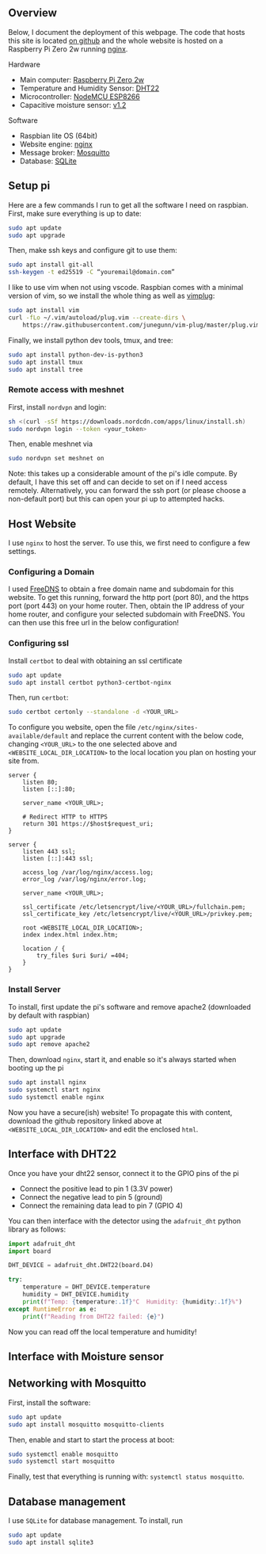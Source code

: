## Overview

Below, I document the deployment of this webpage. The code that hosts this site is located [on github](https://github.com/milescb/PiWebsite) and the whole website is hosted on a Raspberry Pi Zero 2w running [nginx](https://nginx.org/en/). 

Hardware

- Main computer: [Raspberry Pi Zero 2w](https://www.raspberrypi.com/products/raspberry-pi-zero-2-w/)
- Temperature and Humidity Sensor: [DHT22](https://www.amazon.com/dp/B0CN5PN225?ref=ppx_yo2ov_dt_b_fed_asin_title)
- Microcontroller: [NodeMCU ESP8266](https://store-usa.arduino.cc/products/nodemcu-esp8266?srsltid=AfmBOoqXQniBXi6xgaQYNjxUDYrIKuJDMJ8GJLIlXFsOszKOACP5djWs)
- Capacitive moisture sensor: [v1.2](https://www.amazon.com/Stemedu-Capacitive-Corrosion-Resistant-Electronic/dp/B0BTHL6M19)

Software

- Raspbian lite OS (64bit)
- Website engine: [nginx](https://nginx.org)
- Message broker: [Mosquitto](https://mosquitto.org)
- Database: [SQLite](https://www.sqlite.org)

## Setup pi

Here are a few commands I run to get all the software I need on raspbian. First, make sure everything is up to date:

```bash
sudo apt update
sudo apt upgrade
```

Then, make ssh keys and configure git to use them:

```bash
sudo apt install git-all
ssh-keygen -t ed25519 -C “youremail@domain.com”
```

I like to use vim when not using vscode. Raspbian comes with a minimal version of vim, so we install the whole thing as well as [vimplug](https://github.com/junegunn/vim-plug): 

```bash
sudo apt install vim
curl -fLo ~/.vim/autoload/plug.vim --create-dirs \
    https://raw.githubusercontent.com/junegunn/vim-plug/master/plug.vim
```

Finally, we install python dev tools, tmux, and tree:

```bash
sudo apt install python-dev-is-python3
sudo apt install tmux
sudo apt install tree
```

### Remote access with meshnet

First, install `nordvpn` and login:

```bash
sh <(curl -sSf https://downloads.nordcdn.com/apps/linux/install.sh)
sudo nordvpn login --token <your_token>
```

Then, enable meshnet via

```bash
sudo nordvpn set meshnet on
```

Note: this takes up a considerable amount of the pi's idle compute. By default, I have this set off and can decide to set on if I need access remotely. Alternatively, you can forward the ssh port (or please choose a non-default port) but this can open your pi up to attempted hacks. 

## Host Website

I use `nginx` to host the server. To use this, we first need to configure a few settings. 

### Configuring a Domain

I used [FreeDNS](https://freedns.afraid.org) to obtain a free domain name and subdomain for this website. To get this running, forward the http port (port 80), and the https port (port 443) on your home router. Then, obtain the IP address of your home router, and configure your selected subdomain with FreeDNS. You can then use this free url in the below configuration!

### Configuring ssl

Install `certbot` to deal with obtaining an ssl certificate

```bash
sudo apt update
sudo apt install certbot python3-certbot-nginx
```

Then, run `certbot`:

```bash
sudo certbot certonly --standalone -d <YOUR_URL>
```

To configure you website, open the file `/etc/nginx/sites-available/default` and replace the current content with the below code, changing `<YOUR_URL>` to the one selected above and `<WEBSITE_LOCAL_DIR_LOCATION>` to the local location you plan on hosting your site from. 

```
server {
    listen 80;
    listen [::]:80;

    server_name <YOUR_URL>;

    # Redirect HTTP to HTTPS
    return 301 https://$host$request_uri;
}

server {
    listen 443 ssl;
    listen [::]:443 ssl;

    access_log /var/log/nginx/access.log;
    error_log /var/log/nginx/error.log;

    server_name <YOUR_URL>;

    ssl_certificate /etc/letsencrypt/live/<YOUR_URL>/fullchain.pem;
    ssl_certificate_key /etc/letsencrypt/live/<YOUR_URL>/privkey.pem;

    root <WEBSITE_LOCAL_DIR_LOCATION>;
    index index.html index.htm;

    location / {
        try_files $uri $uri/ =404;
    }
}
```

### Install Server

To install, first update the pi's software and remove apache2 (downloaded by default with raspbian)

```bash
sudo apt update
sudo apt upgrade
sudo apt remove apache2
```

Then, download `nginx`, start it, and enable so it's always started when booting up the pi

```bash
sudo apt install nginx
sudo systemctl start nginx
sudo systemctl enable nginx
```

Now you have a secure(ish) website! To propagate this with content, download the github repository linked above at `<WEBSITE_LOCAL_DIR_LOCATION>` and edit the enclosed `html`. 

## Interface with DHT22

Once you have your dht22 sensor, connect it to the GPIO pins of the pi

- Connect the positive lead to pin 1 (3.3V power)
- Connect the negative lead to pin 5 (ground)
- Connect the remaining data lead to pin 7 (GPIO 4)

You can then interface with the detector using the `adafruit_dht` python library as follows:

```python
import adafruit_dht 
import board

DHT_DEVICE = adafruit_dht.DHT22(board.D4)

try:
    temperature = DHT_DEVICE.temperature
    humidity = DHT_DEVICE.humidity
    print(f"Temp: {temperature:.1f}°C  Humidity: {humidity:.1f}%")
except RuntimeError as e:
    print(f"Reading from DHT22 failed: {e}")
```

Now you can read off the local temperature and humidity!

## Interface with Moisture sensor

## Networking with Mosquitto

First, install the software:

```bash
sudo apt update
sudo apt install mosquitto mosquitto-clients
```

Then, enable and start to start the process at boot:

```bash
sudo systemctl enable mosquitto
sudo systemctl start mosquitto
```

Finally, test that everything is running with: `systemctl status mosquitto`. 

## Database management

I use `SQLite` for database management. To install, run

```bash
sudo apt update
sudo apt install sqlite3
```
